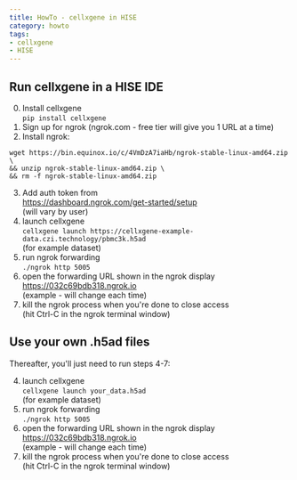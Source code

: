 ```yaml
---
title: HowTo - cellxgene in HISE
category: howto
tags:
- cellxgene
- HISE
---
```


## Run cellxgene in a HISE IDE

0. Install cellxgene  
`pip install cellxgene`  
1. Sign up for ngrok (ngrok.com - free tier will give you 1 URL at a time)  
2. Install ngrok:  
```
wget https://bin.equinox.io/c/4VmDzA7iaHb/ngrok-stable-linux-amd64.zip \
&& unzip ngrok-stable-linux-amd64.zip \
&& rm -f ngrok-stable-linux-amd64.zip
```
3. Add auth token from  
https://dashboard.ngrok.com/get-started/setup  
(will vary by user)  
4. launch cellxgene  
`cellxgene launch https://cellxgene-example-data.czi.technology/pbmc3k.h5ad`  
(for example dataset)  
5. run ngrok forwarding  
`./ngrok http 5005`  
6. open the forwarding URL shown in the ngrok display  
https://032c69bdb318.ngrok.io  
(example - will change each time)  
7. kill the ngrok process when you're done to close access  
(hit Ctrl-C in the ngrok terminal window)  

## Use your own .h5ad files

Thereafter, you'll just need to run steps 4-7:

4. launch cellxgene  
`cellxgene launch your_data.h5ad`  
(for example dataset)  
5. run ngrok forwarding  
`./ngrok http 5005`  
6. open the forwarding URL shown in the ngrok display  
https://032c69bdb318.ngrok.io  
(example - will change each time)  
7. kill the ngrok process when you're done to close access  
(hit Ctrl-C in the ngrok terminal window)  

